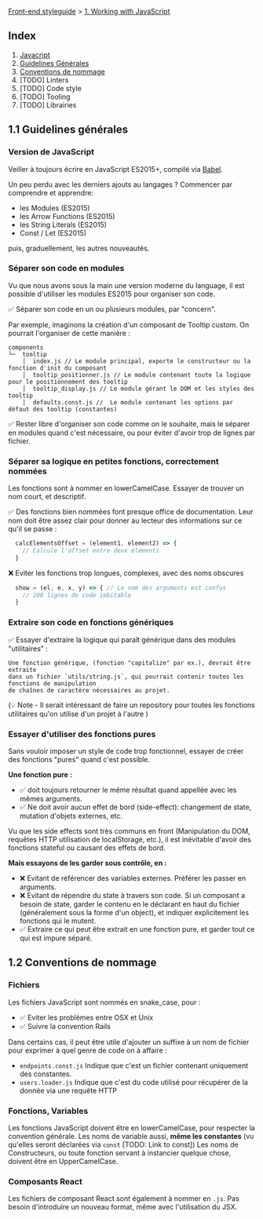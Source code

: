 [Front-end styleguide](/README.md) > [1. Working with JavaScript](/doc/javascript)

## Index
1. [Javacript](/doc/javascript)
  1. [Guidelines Générales](/doc/javascript/#12-guidelines-générales)
  2. [Conventions de nommage](/doc/javascript/#11-conventions-de-nommage)
  3. [TODO] Linters
  4. [TODO] Code style
  5. [TODO] Tooling
  6. [TODO] Librairies

## 1.1 Guidelines générales

### Version de JavaScript
Veiller à toujours écrire en JavaScript ES2015+, compilé via [Babel](https://babeljs.io/).

Un peu perdu avec les derniers ajouts au langages ? Commencer par comprendre et apprendre:

- les Modules (ES2015)
- les Arrow Functions (ES2015)
- les String Literals (ES2015)
- Const / Let (ES2015)

puis, graduellement, les autres nouveautés.

### Séparer son code en modules
Vu que nous avons sous la main une version moderne du language, il est possible d'utiliser les modules ES2015 pour organiser son code.

:white_check_mark: Séparer son code en un ou plusieurs modules, par "concern". 

Par exemple, imaginons la création d'un composant de Tooltip custom.
On pourrait l'organiser de cette manière :

```
components
└─  tooltip
    │  index.js // Le module principal, exporte le constructeur ou la fonction d'init du composant
    │  tooltip_positionner.js // Le module contenant toute la logique pour le positionnement des tooltip
    │  tooltip_display.js // Le module gérant le DOM et les styles des tooltip
    |  defaults.const.js //  Le module contenant les options par défaut des tooltip (constantes)
```

:white_check_mark: Rester libre d'organiser son code comme on le souhaite, mais le séparer en modules quand c'est nécessaire,
ou pour éviter d'avoir trop de lignes par fichier.

### Séparer sa logique en petites fonctions, correctement nommées
  Les fonctions sont à nommer en lowerCamelCase. Essayer de trouver un nom court, et descriptif.
  
  :white_check_mark: Des fonctions bien nommées font presque office de documentation.
  Leur nom doit être assez clair pour donner au lecteur des informations sur ce qu'il se passe :
  
  ```js
    calcElementsOffset = (element1, element2) => {
      // Calcule l'offset entre deux éléments
    }
  ```
  
  :x: Eviter les fonctions trop longues, complexes, avec des noms obscures
  ```js
    show = (el, e, x, y) => { // Le nom des arguments est confus
      // 200 lignes de code imbitable
    }
  ```

### Extraire son code en fonctions génériques
  :white_check_mark: Essayer d'extraire la logique qui paraît générique dans des modules "utilitaires" :
  ```
  Une fonction générique, (fonction "capitalize" par ex.), devrait être extraite
  dans un fichier `utils/string.js`, qui pourrait contenir toutes les fonctions de manipulation
  de chaînes de caractère nécessaires au projet.
  ```
  
  (:bulb: Note - Il serait intéressant de faire un repository pour toutes les fonctions utilitaires
   qu'on utilise d'un projet à l'autre )
  

### Essayer d'utiliser des fonctions pures
Sans vouloir imposer un style de code trop fonctionnel, essayer de créer des fonctions "pures" quand c'est possible.

**Une fonction pure :**
- :white_check_mark: doit toujours retourner le même résultat quand appellée avec les mêmes arguments.
- :white_check_mark: Ne doit avoir aucun effet de bord (side-effect): changement de state, mutation d'objets externes, etc.

Vu que les side effects sont très communs en front (Manipulation du DOM, requêtes HTTP utilisation de localStorage, etc.),
il est inévitable d'avoir des fonctions stateful ou causant des effets de bord.

**Mais essayons de les garder sous contrôle, en :**
- :x: Evitant de référencer des variables externes. Préférer les passer en arguments.
- :x: Evitant de répendre du state à travers son code. Si un composant a besoin de state, garder le contenu
      en le déclarant en haut du fichier (généralement sous la forme d'un object), et indiquer explicitement les fonctions qui le mutent.
- :white_check_mark: Extraire ce qui peut être extrait en une fonction pure, et garder tout ce qui est impure séparé.

## 1.2 Conventions de nommage

### Fichiers
Les fichiers JavaScript sont nommés en snake_case, pour :
- :white_check_mark: Eviter les problèmes entre OSX et Unix
- :white_check_mark: Suivre la convention Rails

Dans certains cas, il peut être utile d'ajouter un suffixe à un nom de fichier pour exprimer à quel genre de code on à affaire :
- `endpoints.const.js` Indique que c'est un fichier contenant uniquement des constantes.
- `users.loader.js` Indique que c'est du code utilisé pour récupérer de la donnée via une requête HTTP

### Fonctions, Variables
Les fonctions JavaScript doivent être en lowerCamelCase, pour respecter la convention générale.
Les noms de variable aussi, **même les constantes** (vu qu'elles seront déclarées via `const` [TODO: Link to const])
Les noms de Constructeurs, ou toute fonction servant à instancier quelque chose, doivent être en UpperCamelCase.

### Composants React
Les fichiers de composant React sont également à nommer en `.js`. Pas besoin d'introduire un nouveau format, même avec l'utilisation du JSX.


